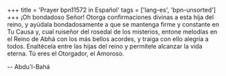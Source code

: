 +++
title = 'Prayer bpn11572 in Español'
tags = ['lang-es', 'bpn-unsorted']
+++
¡Oh bondadoso Señor! Otorga confirmaciones divinas a esta hija del reino, y ayúdala bondadosamente a que se mantenga firme y constante en Tu Causa y, cual ruiseñor del rosedal de los misterios, entone melodías en el Reino de Abhá con los más bellos acordes, y traiga con ello alegría a todos. Enaltécela entre las hijas del reino y permítele alcanzar la vida eterna.
Tú eres el Otorgador, el Amoroso.

-- Abdu'l-Bahá
